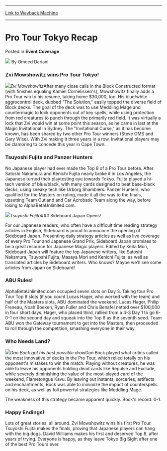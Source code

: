 
---
[Link to Wayback Machine](https://web.archive.org/web/20220128094410/https://magic.wizards.com/en/articles/archive/event-coverage/pro-tour-tokyo-recap-2000-01-01)

[_metadata_:author]:- "Omeed Dariani"
[_metadata_:description]:- "Zvi Mowshowitz wins Pro Tour Tokyo! Zvi MowshowitzAfter many close calls in the Block Constructed format (with finishes equaling Kamiel Cornelissen's), Mowshowitz finally adds a Pro Tour win to his resume, taking home $30,000, too. His blue/white aggrocontrol deck, dubbed `The Solution,` easily topped the diverse field of Block decks. The goal of the deck was to use Meddling"
[_metadata_:generator]:- "Drupal 7 (http://drupal.org)"
[_metadata_:node]:- "763176"
[_metadata_:publish_date]:- "2000-01-01"
[_metadata_:source]:- "div-main-content"
[_metadata_:title]:- "Pro Tour Tokyo Recap"
[_metadata_:wayback_capture_timestamp]:- "2022-01-28 09:44:10"
[_metadata_:wayback_raw_url]:- "https://web.archive.org/web/20220128094410id_/https://magic.wizards.com/en/articles/archive/event-coverage/pro-tour-tokyo-recap-2000-01-01"
[_metadata_:wayback_url]:- "https://magic.wizards.com/en/articles/archive/event-coverage/pro-tour-tokyo-recap-2000-01-01"
---


Pro Tour Tokyo Recap
====================



 Posted in **Event Coverage**







![](https://media.magic.wizards.com/styles/auth_small/public/generic-avatar-150_457.png)
By Omeed Dariani











### Zvi Mowshowitz wins Pro Tour Tokyo!


![](https://media.magic.wizards.com/image_legacy_migration/sideboard/images/pttok01/651.jpg)*Zvi Mowshowitz*After many close calls in the Block Constructed format (with finishes equaling Kamiel Cornelissen's), Mowshowitz finally adds a Pro Tour win to his resume, taking home $30,000, too. His blue/white aggrocontrol deck, dubbed "The Solution," easily topped the diverse field of Block decks. The goal of the deck was to use Meddling Mage and countermagic to lock opponents out of key spells, while using protection from red creatures to punch through the primarily red field. It was virtually a lock that Zvi would win at some point this season, as he came in last at the Magic Invitational in Sydney. The "Invitational Curse," as it has become known, has been shared by two other Pro Tour winners (Steve OMS and Gary Wise). With Zvi making it three years in a row, Invitational players may be clamoring to concede this year in Cape Town.


### Tsuyoshi Fujita and Panzer Hunters


No Japanese player had ever made the Top 8 of a Pro Tour before. After Satoshi Nakamura and Kenichi Fujita nearly broke it in Los Angeles, the Japanese turned their playtesting eye towards Tokyo. Fujita played a hi-tech version of blue/black, with many cards designed to beat base-black decks, using sneaky tech like Urborg Shamblers. Panzer Hunters, who qualified for the Masters on rating, made it all the way to the finals, upsetting Team Outland and Car Acrobatic Team along the way, before losing to AlphaBetaUnlimited.com.


![](https://media.magic.wizards.com/image_legacy_migration/sideboard/images/pttok01/654.jpg)*Tsuyoshi Fujita*### Sideboard Japan Opens!


For our Japanese readers, who often have a difficult time reading strategy articles in English, Sideboard is proud to announce the opening of Sideboard Japan. Presenting daily strategy articles as well as live coverage of every Pro Tour and Japanese Grand Prix, Sideboard Japan promises to be a great resource for Japanese Magic players. Edited by Keita Mori, Sideboard Japan will feature the top Japanese writers, like Satoshi Nakamura, Tsuyoshi Fujita, Masaya Mori and Kenichi Fujita, as well as translated articles by Sideboard writers. Who knows? Maybe we'll see some articles from Japan on Sideboard! 


### ABU Rules!


AlphaBetaUnlimited.com occupied seven slots on Day 3. Taking four Pro Tour Top 8 slots (if you count Lucas Hager, who worked with the team) and half of the Masters slots, ABU dominated the weekend. Lucas Hager, Philip Freneau, Noah Boeken, Ryan Fuller and Chris Benafel netted over $100,000 in four short days. Hager, who placed third, rallied from a 4-3 Day 1 to go 6-0-1 on the second day and squeak into the Top 8 as the seventh seed. Team ABU won the Gateway tournament to get into the Masters, then proceeded to roll through the competition, smashing everyone in their way.


### Who Needs Land?


![](https://media.magic.wizards.com/image_legacy_migration/sideboard/images/pttok01/950.jpg)*Dan Bock got his best possible draw*Dan Bock played what critics called the most innovative of decks in the Pro Tour, which relied totally on his opponent's mistakes to win the match. Playing without creatures, he was able to leave his opponents holding dead cards like Repulse and Exclude, while severely diminishing the value of the most-played card of the weekend, Flametongue Kavu. By leaving out instants, sorceries, artifacts and enchantments, Bock was able to minimize the impact of counterspells on his deck, as well as foil powerful strategies like Meddling Mage. 


The weakness of this strategy became apparent quickly. Bock's record: 0-1. 


### Happy Endings!


Lots of great stories, all around. Zvi Mowshowitz wins his first Pro Tour. Tsuyoshi Fujita makes the finals, proving that Japanese players can hang with the big dogs. David Williams makes his first and deserved Top 8, after years of trying. Everyone is happy, as they leave Tokyo Big Sight after one of the best Pro Tours ever.







